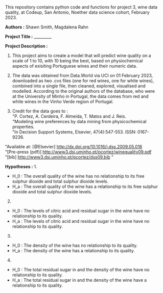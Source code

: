 This repository contains python code and functions for project 3, wine data quality, at Codeup, San Antonio, Noether data science cohort, February 2023.

**Authors :** Shawn Smith, Magdalena Rahn

**Project Title :** _________

**Project Description :**    
1. This project aims to create a model that will predict wine quality on a scale of 1 to 10, with 10 being the best, based on physiochemical aspects of exisiting Portuguese wines and their numeric data.  

2. The data was obtained from Data.World via UCI on 01 February 2023, downloaded as two .cvs files (one for red wines, one for white wines), combined into a single file, then cleaned, explored, visualised and modelled. According to the original authors of the database, who were at the University of Minho in Portugal, the data comes from red and white wines in the Vinho Verde region of Portugal.  

3. Credit for the data goes to :  
"P. Cortez, A. Cerdeira, F. Almeida, T. Matos and J. Reis.  
"Modeling wine preferences by data mining from physicochemical properties.  
"In Decision Support Systems, Elsevier, 47(4):547-553. ISSN: 0167-9236.  

"Available at: [@Elsevier] http://dx.doi.org/10.1016/j.dss.2009.05.016  
"[Pre-press (pdf)] http://www3.dsi.uminho.pt/pcortez/winequality09.pdf  
"[bib] http://www3.dsi.uminho.pt/pcortez/dss09.bib "  


**Hypotheses :**
1.  
- H_0 : The overall quality of the wine has no relationship to its free sulphur dioxide and total sulphur dioxide levels.  
- H_a : The overall quality of the wine has a relationship to its free sulphur dioxide and total sulphur dioxide levels.  

2.  
- H_0 : The levels of citric acid and residual sugar in the wine have no relationship to its quality.  
- H_a : The levels of citric acid and residual sugar in the wine have no relationship to its quality.  

3.  
- H_0 : The density of the wine has no relationship to its quality.  
- H_a : The density of the wine has a relationship to its quality.  

4.  
- H_0 : The total residual sugar in and the density of the wine have no relationship to its quality.  
- H_a : The total residual sugar in and the density of the wine have a relationship to its quality.   



